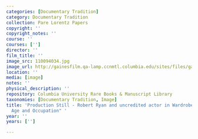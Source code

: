```yaml
---
categories: [Documentary Tradition]
category: Documentary Tradition
collection: Pare Lorentz Papers
copyright: ''
copyright_notes: ''
course: ''
courses: ['']
director: ''
film_title: ''
image_src: 110094034.jpg
image_url: http://gainesfilm.qa-lamp.ccnmtl.columbia.edu/sites/files/gainesfilm/images/110094034.jpg
location: ''
media: [image]
notes: ''
physical_description: ''
repository: Columbia University Rare Books & Manuscript Library
taxonomies: [Documentary Tradition, Image]
title: 'Production Still - Robert Ryan and uncredited actor in Wardrobe Test for "Name,
  Age and Occupation" '
year: ''
years: ['']

---
```

